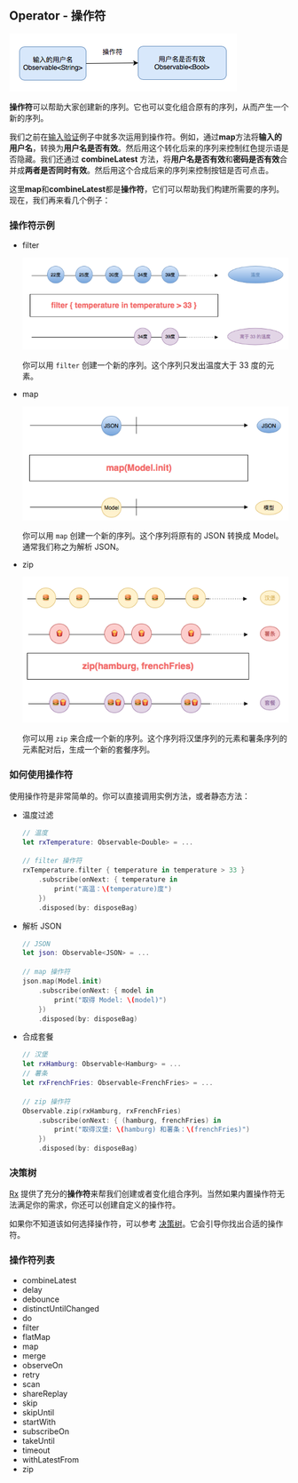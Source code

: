 ## Operator - 操作符

![](/assets/Operator/Operator.png)

**操作符**可以帮助大家创建新的序列。它也可以变化组合原有的序列，从而产生一个新的序列。

我们之前在[输入验证](/content/first_app.md)例子中就多次运用到操作符。例如，通过**map**方法将**输入的用户名**，转换为**用户名是否有效**。然后用这个转化后来的序列来控制红色提示语是否隐藏。我们还通过 **combineLatest** 方法，将**用户名是否有效**和**密码是否有效**合并成**两者是否同时有效**。然后用这个合成后来的序列来控制按钮是否可点击。

这里**map**和**combineLatest**都是**操作符**，它们可以帮助我们构建所需要的序列。现在，我们再来看几个例子：

### 操作符示例

* filter

  ![](/assets/Operator/filter.png)

  你可以用 `filter` 创建一个新的序列。这个序列只发出温度大于 33 度的元素。

* map

  ![](/assets/Operator/map.png)

  你可以用 `map` 创建一个新的序列。这个序列将原有的 JSON 转换成 Model。通常我们称之为解析 JSON。

* zip

  ![](/assets/Operator/zip.png)

  你可以用 `zip` 来合成一个新的序列。这个序列将汉堡序列的元素和薯条序列的元素配对后，生成一个新的套餐序列。

### 如何使用操作符

使用操作符是非常简单的。你可以直接调用实例方法，或者静态方法：

* 温度过滤

  ```swift
  // 温度
  let rxTemperature: Observable<Double> = ...

  // filter 操作符
  rxTemperature.filter { temperature in temperature > 33 }
      .subscribe(onNext: { temperature in
          print("高温：\(temperature)度")
      })
      .disposed(by: disposeBag)
  ```

* 解析 JSON

  ```swift
  // JSON
  let json: Observable<JSON> = ...

  // map 操作符
  json.map(Model.init)
      .subscribe(onNext: { model in
          print("取得 Model: \(model)")
      })
      .disposed(by: disposeBag)
  ```

* 合成套餐

  ```swift
  // 汉堡
  let rxHamburg: Observable<Hamburg> = ...
  // 薯条
  let rxFrenchFries: Observable<FrenchFries> = ...

  // zip 操作符
  Observable.zip(rxHamburg, rxFrenchFries)
      .subscribe(onNext: { (hamburg, frenchFries) in
          print("取得汉堡: \(hamburg) 和薯条：\(frenchFries)")
      })
      .disposed(by: disposeBag)
  ```

### 决策树

[Rx](https://github.com/Reactive-Extensions/Rx.NET) 提供了充分的**操作符**来帮我们创建或者变化组合序列。当然如果内置操作符无法满足你的需求，你还可以创建自定义的操作符。

如果你不知道该如何选择操作符，可以参考 [决策树](/content/decision_tree.md)。它会引导你找出合适的操作符。

### 操作符列表

* combineLatest
* delay
* debounce
* distinctUntilChanged
* do
* filter
* flatMap
* map
* merge
* observeOn
* retry
* scan
* shareReplay
* skip
* skipUntil
* startWith
* subscribeOn
* takeUntil
* timeout
* withLatestFrom
* zip

